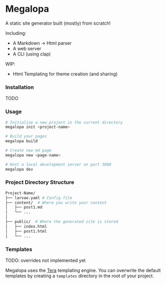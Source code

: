 
# Megalopa

A static site generator built (mostly) from scratch!

Including:
- A Markdown -> Html parser
- A web server
- A CLI (using clap)

WIP:
- Html Templating for theme creation (and sharing)


### Installation
TODO

### Usage

```bash
# Initialize a new project in the current directory
megalopa init <project-name>

# Build your pages
megalopa build

# Create new md page
megalopa new <page-name>

# Host a local development server on port 3000
megalopa dev

```

### Project Directory Structure
```bash
Project-Name/
├── larvae.yaml # Config file
├── content/  # Where you write your content
│   ├── post1.md
│   └── ...
│
├── public/  # Where the generated site is stored
│   ├── index.html
│   ├── post1.html
│   └── ...

```

### Templates
TODO: overrides not implemented yet

Megalopa uses the [Tera](https://keats.github.io/tera/) templating engine. You can overwrite the default templates by creating a `templates` directory in the root of your project.